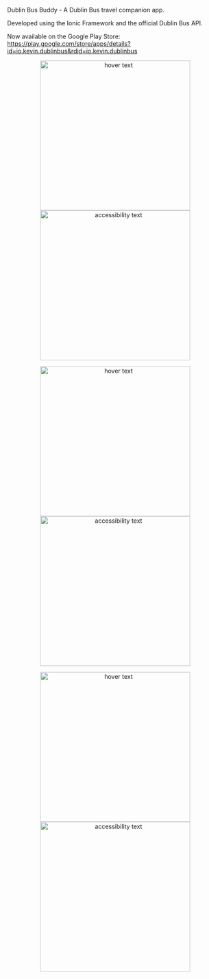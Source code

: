 Dublin Bus Buddy - A Dublin Bus travel companion app.

Developed using the Ionic Framework and the official Dublin Bus API.

Now available on the Google Play Store: https://play.google.com/store/apps/details?id=io.kevin.dublinbus&rdid=io.kevin.dublinbus

<p align="center">
  <img src="https://i.imgur.com/TlCRwNo.png" width="350" title="hover text">
  <img src="https://i.imgur.com/ZSLaCcC.png" width="350" alt="accessibility text">
</p>

<p align="center">
  <img src="https://i.imgur.com/8TOzCpw.png" width="350" title="hover text">
  <img src="https://i.imgur.com/tvXLiRU.png" width="350" alt="accessibility text">
</p>

<p align="center">
  <img src="https://i.imgur.com/RkQZW2Q.png" width="350" title="hover text">
  <img src="https://i.imgur.com/42TzDxi.png" width="350" alt="accessibility text">
</p>


